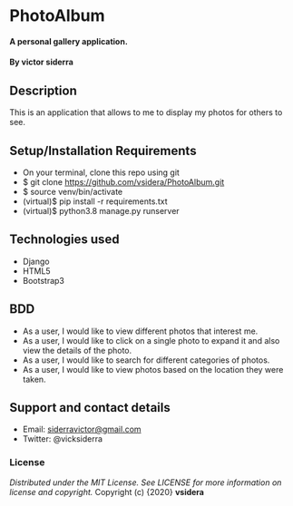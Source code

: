 # PhotoAlbum
#### A personal gallery application.
#### By **victor siderra**
## Description
This is an application that allows to me to display my photos for others to see.
## Setup/Installation Requirements
* On your terminal, clone this repo using git
* $ git clone https://github.com/vsidera/PhotoAlbum.git
* $ source venv/bin/activate
* (virtual)$ pip install -r requirements.txt
* (virtual)$ python3.8 manage.py runserver

## Technologies used
* Django
* HTML5
* Bootstrap3

## BDD
* As a user, I would like to view different photos that interest me.
* As a user, I would like to click on a single photo to expand it and also view the details of the photo.
* As a user, I would like to search for different categories of photos.
* As a user, I would like to view photos based on the location they were taken.

## Support and contact details
* Email: siderravictor@gmail.com
* Twitter: @vicksiderra
### License
*Distributed under the MIT License. See LICENSE for more information on license and copyright.*
Copyright (c) {2020} **vsidera**